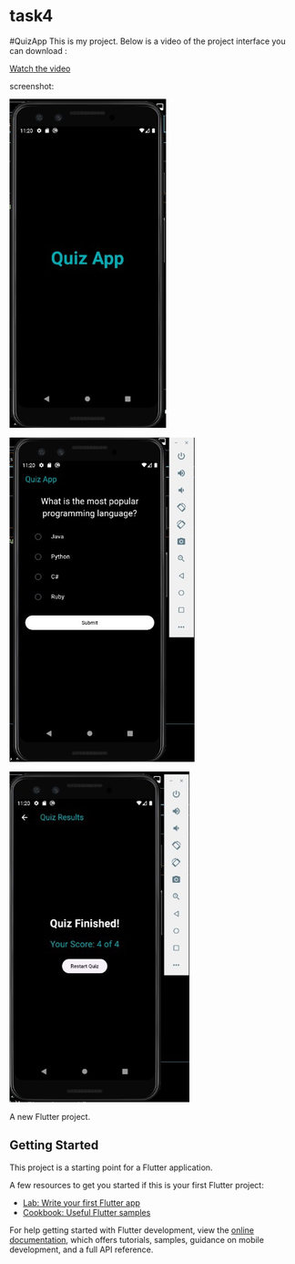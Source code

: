 # task4
#QuizApp
This is my project. Below is a video of the project interface you can download :


[Watch the video](https://github.com/24shrouk/IP_Task4/blob/main/assets/VID-20240923-WA0002.mp4)



screenshot:

![Image Alt Text](https://github.com/24shrouk/IP_Task4/blob/main/assets/IMG-20240923-WA0001.jpg)



![Image Alt Text](https://github.com/24shrouk/IP_Task4/blob/main/assets/IMG-20240923-WA0003.jpg)




![Image Alt Text](https://github.com/24shrouk/IP_Task4/blob/main/assets/IMG_%D9%A2%D9%A0%D9%A2%D9%A4%D9%A0%D9%A9%D9%A2%D9%A3_%D9%A0%D9%A0%D9%A3%D9%A4%D9%A0%D9%A5.jpg)





A new Flutter project.

## Getting Started

This project is a starting point for a Flutter application.

A few resources to get you started if this is your first Flutter project:

- [Lab: Write your first Flutter app](https://docs.flutter.dev/get-started/codelab)
- [Cookbook: Useful Flutter samples](https://docs.flutter.dev/cookbook)

For help getting started with Flutter development, view the
[online documentation](https://docs.flutter.dev/), which offers tutorials,
samples, guidance on mobile development, and a full API reference.
